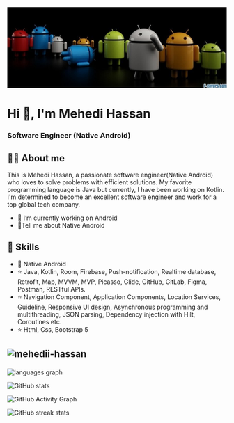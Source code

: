 <img src="https://github.com/mehedii-hassan/mehedii-hassan/blob/main/profile_banner.jpg"> 

# Hi 👋, I'm Mehedi Hassan
### Software Engineer (Native Android)

## 👨‍💻 About me

This is  Mehedi Hassan, a passionate software engineer(Native Android)  who loves to solve problems with efficient solutions. My favorite programming language is Java but currently, I have been working on Kotlin. I'm determined to become an excellent software engineer and work for a top global tech company.

- 🔭 I’m currently working on Android
- 🚀Tell me about Native Android

  

## 🌙 Skills
* 📲 Native Android
* ⭐ Java, Kotlin, Room, Firebase, Push-notification, Realtime
  database, Retrofit, Map, MVVM, MVP, Picasso, Glide, GitHub, GitLab,
  Figma, Postman, RESTful APIs.
* ⭐ Navigation Component, Application Components, Location Services,
     Guideline, Responsive UI design, Asynchronous programming and
     multithreading, JSON parsing, Dependency injection with Hilt,
  Coroutines etc.
* ⭐ Html, Css, Bootstrap 5



## <p align="left"> <img src="https://komarev.com/ghpvc/?username=mehedii-hassan&label=Profile%20views&color=0e75b6&style=flat" alt="mehedii-hassan" /> </p>



  <img src="https://github-readme-stats.vercel.app/api/top-langs?locale=en&hide_title=false&layout=compact&card_width=320&langs_count=5&theme=dracula&hide_border=false&username=mehedii-hassan" height="150" alt="languages graph"  />
</div>


![GitHub stats](https://github-readme-stats.vercel.app/api?username=mehedii-hassan&show_icons=true)  

![GitHub Activity Graph](https://activity-graph.herokuapp.com/graph?username=mehedii-hassan)  

![GitHub streak stats](https://streak-stats.demolab.com/?user=mehedii-hassan)  

 
